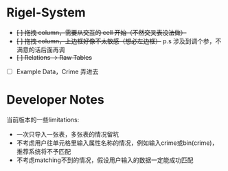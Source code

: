 # Rigel-System

- ~~[ ] 拖拽 column，需要从交互的 cell 开始（不然交叉表没法做）~~
- ~~[ ] 拖拽 column，上边框好像不太敏感（想必左边框）~~ p.s 涉及到调个参，不满意的话后面再调
- ~~[ ] Relations -> Raw Tables~~
- [ ] Example Data，Crime 弄进去

# Developer Notes
当前版本的一些limitations:

- 一次只导入一张表，多张表的情况留坑
- 不考虑用户往单元格里输入属性名称的情况，例如输入crime或bin(crime)，推荐系统将不予匹配
- 不考虑matching不到的情况，假设用户输入的数据一定能成功匹配